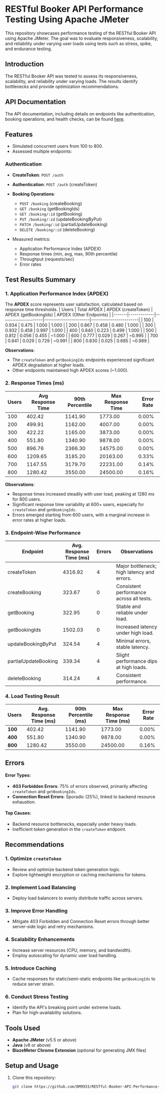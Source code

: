 # RESTful Booker API Performance Testing Using Apache JMeter
This repository showcases performance testing of the RESTful Booker API using Apache JMeter. The goal was to evaluate responsiveness, scalability, and reliability under varying user loads using tests such as stress, spike, and endurance testing.
## Introduction
The RESTful Booker API was tested to assess its responsiveness, scalability, and reliability under varying loads. The results identify bottlenecks and provide optimization recommendations.

## API Documentation
The API documentation, including details on endpoints like authentication, booking operations, and health checks, can be found [here](https://restful-booker.herokuapp.com).


## Features
- Simulated concurrent users from 100 to 800.
- Assessed multiple endpoints:
### Authentication
- **CreateToken**: `POST /auth`

- **Authentication**: `POST /auth` (createToken)
- **Booking Operations**:
  - `POST /booking` (createBooking)
  - `GET /booking` (getBookingIds)
  - `GET /booking/:id` (getBooking)
  - `PUT /booking/:id` (updateBookingByPut)
  - `PATCH /booking/:id` (partialUpdateBooking)
  - `DELETE /booking/:id` (deleteBooking)
- Measured metrics:
  - Application Performance Index (APDEX)
  - Response times (min, avg, max, 90th percentile)
  - Throughput (requests/sec)
  - Error rates

## Test Results Summary
### 1. Application Performance Index (APDEX)
The **APDEX** score represents user satisfaction, calculated based on response time thresholds.
| Users | Total APDEX | APDEX (createToken) | APDEX (getBookingIds) | APDEX (Other Endpoints) |
|-------|-------------|---------------------|-----------------------|------------------------|
| 100   | 0.934       | 0.475               | 1.000                 | 1.000                  |
| 200   | 0.867       | 0.458               | 0.480                 | 1.000                  |
| 300   | 0.932       | 0.458               | 0.997                 | 1.000                  |
| 400   | 0.840       | 0.223               | 0.499                 | 1.000                  |
| 500   | 0.812       | 0.056               | 0.455                 | ~1.000                 |
| 600   | 0.777       | 0.029               | 0.267                 | ~0.995                 |
| 700   | 0.841       | 0.029               | 0.729                 | ~0.991                 |
| 800   | 0.830       | 0.025               | 0.685                 | ~0.989                 |

**Observations**:
- The `createToken` and `getBookingIds` endpoints experienced significant APDEX degradation at higher loads.
- Other endpoints maintained high APDEX scores (~1.000).

### 2. Response Times (ms)
| Users | Avg Response Time | 90th Percentile | Max Response Time | Error Rate |
|-------|-------------------|-----------------|-------------------|------------|
| 100   | 402.42            | 1141.90         | 1773.00           | 0.00%      |
| 200   | 499.91            | 1162.00         | 4007.00           | 0.00%      |
| 300   | 422.22            | 1165.00         | 3873.00           | 0.00%      |
| 400   | 551.80            | 1340.90         | 9878.00           | 0.00%      |
| 500   | 896.76            | 2366.30         | 14575.00          | 0.00%      |
| 600   | 1209.65           | 3185.20         | 20163.00          | 0.33%      |
| 700   | 1147.55           | 3179.70         | 22231.00          | 0.14%      |
| 800   | 1280.42           | 3550.00         | 24500.00          | 0.16%      |

**Observations**:
- Response times increased steadily with user load, peaking at 1280 ms for 800 users.
- Significant response time variability at 600+ users, especially for `createToken` and `getBookingIds`.
- Errors emerged starting from 600 users, with a marginal increase in error rates at higher loads.

### 3. Endpoint-Wise Performance
| Endpoint              | Avg. Response Time (ms) | Errors | Observations                                      |
|-----------------------|-------------------------|--------|---------------------------------------------------|
| createToken           | 4316.92                 | 4      | Major bottleneck; high latency and errors.       |
| createBooking         | 323.67                  | 0      | Consistent performance across all tests.         |
| getBooking            | 322.95                  | 0      | Stable and reliable under load.                  |
| getBookingIds         | 1502.03                 | 0      | Increased latency under high load.               |
| updateBookingByPut    | 324.54                  | 4      | Minimal errors, stable latency.                  |
| partialUpdateBooking  | 339.34                  | 4      | Slight performance dips at high loads.           |
| deleteBooking         | 314.24                  | 4      | Consistent performance.                          |

### 4. Load Testing Result
| **Users** | **Avg. Response Time (ms)** | **90th Percentile (ms)** | **Max Response Time (ms)** | **Error Rate** |
|-----------|-----------------------------|--------------------------|----------------------------|----------------|
| **100**   | 402.42                      | 1141.90                 | 1773.00                    | 0.00%          |
| **400**   | 551.80                      | 1340.90                 | 9878.00                    | 0.00%          |
| **800**   | 1280.42                     | 3550.00                 | 24500.00                   | 0.16%          |

## Errors

#### Error Types:
- **403 Forbidden Errors**: 75% of errors observed, primarily affecting `createToken` and `getBookingIds`.
- **Connection Reset Errors**: Sporadic (25%), linked to backend resource exhaustion.

#### Top Causes:
- Backend resource bottlenecks, especially under heavy loads.
- Inefficient token generation in the `createToken` endpoint.

## Recommendations

### 1. Optimize `createToken`
- Review and optimize backend token generation logic.
- Explore lightweight encryption or caching mechanisms for tokens.

### 2. Implement Load Balancing
- Deploy load balancers to evenly distribute traffic across servers.

### 3. Improve Error Handling
- Mitigate 403 Forbidden and Connection Reset errors through better server-side logic and retry mechanisms.

### 4. Scalability Enhancements
- Increase server resources (CPU, memory, and bandwidth).
- Employ autoscaling for dynamic user load handling.

### 5. Introduce Caching
- Cache responses for static/semi-static endpoints like `getBookingIds` to reduce server strain.

### 6. Conduct Stress Testing
- Identify the API's breaking point under extreme loads.
- Plan for high-availability solutions.

## Tools Used
- **Apache JMeter** (v5.5 or above)
- **Java** (v8 or above)
- **BlazeMeter Chrome Extension** (optional for generating JMX files)

## Setup and Usage
1. Clone this repository:
   ```bash
   git clone https://github.com/DM9933/RESTful-Booker-API-Performance-Testing-Using-Apache-JMeter.git
